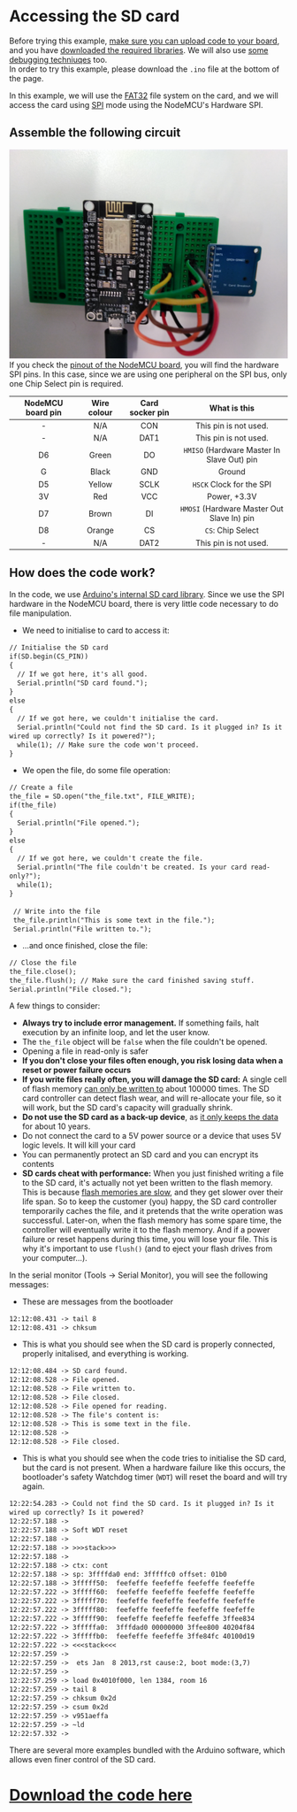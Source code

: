 # Accessing the SD card

Before trying this example, [make sure you can upload code to your board](getting_started.md), and you have [downloaded the required libraries](arduino.md). We will also use [some debugging techniuqes](debug.md) too.  
In order to try this example, please download the `.ino` file at the bottom of the page.

In this example, we will use the [FAT32](https://support.microsoft.com/en-us/help/154997/description-of-the-fat32-file-system) file system on the card, and we will access the card using [SPI](glossary.md) mode using the NodeMCU's Hardware SPI.  

## Assemble the following circuit
![sd_assembled](images/sd_assembled.jpg)
If you check the [pinout of the NodeMCU board](nodemcu_intro.md), you will find the hardware SPI pins. In this case, since we are using one peripheral on the SPI bus, only one Chip Select pin is required.

| NodeMCU board pin | Wire colour | Card socker pin | What is this |
|:------------:|:------------:|:---------:|:--------:|
| - | N/A | CON | This pin is not used. |
| - | N/A | DAT1 | This pin is not used. |
| D6 | Green | DO | `HMISO` (Hardware Master In Slave Out) pin |
| G | Black | GND | Ground |
| D5 | Yellow | SCLK | `HSCK` Clock for the SPI |
| 3V | Red | VCC | Power, +3.3V |
| D7 | Brown | DI | `HMOSI` (Hardware Master Out Slave In) pin |
| D8 | Orange | CS | `CS`: Chip Select |
| - | N/A | DAT2 | This pin is not used. |

## How does the code work?

In the code, we use [Arduino's internal SD card library](https://www.arduino.cc/en/Reference/SD). Since we use the SPI hardware in the NodeMCU board, there is very little code necessary to do file manipulation.

- We need to initialise to card to access it:
```
// Initialise the SD card
if(SD.begin(CS_PIN))
{
  // If we got here, it's all good.
  Serial.println("SD card found.");
}
else
{
  // If we got here, we couldn't initialise the card.
  Serial.println("Could not find the SD card. Is it plugged in? Is it wired up correctly? Is it powered?");
  while(1); // Make sure the code won't proceed.
}
```
- We open the file, do some file operation:
```
// Create a file
the_file = SD.open("the_file.txt", FILE_WRITE);
if(the_file)
{
  Serial.println("File opened.");
}
else
{
  // If we got here, we couldn't create the file.
  Serial.println("The file couldn't be created. Is your card read-only?");
  while(1);
}

 // Write into the file
 the_file.println("This is some text in the file.");
 Serial.println("File written to.");
```
- ...and once finished, close the file:
```
// Close the file
the_file.close();
the_file.flush(); // Make sure the card finished saving stuff.
Serial.println("File closed.");
```

A few things to consider:

- **Always try to include error management.**
If something fails, halt execution by an infinite loop, and let the user know.
- The `the_file` object will be `false` when the file couldn't be opened.
- Opening a file in read-only is safer
- **If you don't close your files often enough, you risk losing data when a reset or power failure occurs**
- **If you write files really often, you will damage the SD card:**
A single cell of flash memory [can only be written to](http://www.ni.com/product-documentation/10126/en/) about 100000 times. The SD card controller can detect flash wear, and will re-allocate your file, so it will work, but the SD card's capacity will gradually shrink.
- **Do not use the SD card as a back-up device**, as [it only keeps the data](http://www.ni.com/product-documentation/10126/en/) for about 10 years.
- Do not connect the card to a 5V power source or a device that uses 5V logic levels. It will kill your card
- You can permanently protect an SD card and you can encrypt its contents
- **SD cards cheat with performance:**
When you just finished writing a file to the SD card, it's actually not yet been written to the flash memory. This is because [flash memories are slow](http://www.ccs.neu.edu/home/pjd/papers/hotstorage09.pdf), and they get slower over their life span. So to keep the customer (you) happy, the SD card controller temporarily caches the file, and it pretends that the write operation was successful. Later-on, when the flash memory has some spare time, the controller will eventually write it to the flash memory. And if a power failure or reset happens during this time, you will lose your file. This is why it's important to use `flush()` (and to eject your flash drives from your computer...).

In the serial monitor (Tools -> Serial Monitor), you will see the following messages:

- These are messages from the bootloader

```
12:12:08.431 -> tail 8
12:12:08.431 -> chksum
```

- This is what you should see when the SD card is properly connected, properly initalised, and everything is working.

```
12:12:08.484 -> SD card found.
12:12:08.528 -> File opened.
12:12:08.528 -> File written to.
12:12:08.528 -> File closed.
12:12:08.528 -> File opened for reading.
12:12:08.528 -> The file's content is:
12:12:08.528 -> This is some text in the file.
12:12:08.528 -> 
12:12:08.528 -> File closed.
```

- This is what you should see when the code tries to initialise the SD card, but the card is not present. When a hardware failure like this occurs, the bootloader's safety Watchdog timer (`WDT`) will reset the board and will try again.

```
12:22:54.283 -> Could not find the SD card. Is it plugged in? Is it wired up correctly? Is it powered?
12:22:57.188 -> 
12:22:57.188 -> Soft WDT reset
12:22:57.188 -> 
12:22:57.188 -> >>>stack>>>
12:22:57.188 -> 
12:22:57.188 -> ctx: cont
12:22:57.188 -> sp: 3ffffda0 end: 3fffffc0 offset: 01b0
12:22:57.188 -> 3fffff50:  feefeffe feefeffe feefeffe feefeffe  
12:22:57.222 -> 3fffff60:  feefeffe feefeffe feefeffe feefeffe  
12:22:57.222 -> 3fffff70:  feefeffe feefeffe feefeffe feefeffe  
12:22:57.222 -> 3fffff80:  feefeffe feefeffe feefeffe feefeffe  
12:22:57.222 -> 3fffff90:  feefeffe feefeffe feefeffe 3ffee834  
12:22:57.222 -> 3fffffa0:  3fffdad0 00000000 3ffee800 40204f84  
12:22:57.222 -> 3fffffb0:  feefeffe feefeffe 3ffe84fc 40100d19  
12:22:57.222 -> <<<stack<<<
12:22:57.259 -> 
12:22:57.259 ->  ets Jan  8 2013,rst cause:2, boot mode:(3,7)
12:22:57.259 -> 
12:22:57.259 -> load 0x4010f000, len 1384, room 16 
12:22:57.259 -> tail 8
12:22:57.259 -> chksum 0x2d
12:22:57.259 -> csum 0x2d
12:22:57.259 -> v951aeffa
12:22:57.259 -> ~ld
12:22:57.332 -> 
```
There are several more examples bundled with the Arduino software, which allows even finer control of the SD card.

# [Download the code here](arduino_code_files/sd_card/sd_card.ino)
